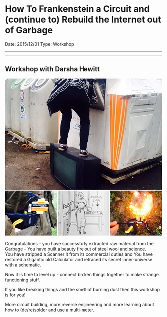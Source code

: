 # How To Frankenstein a Circuit and (continue to) Rebuild the Internet out of Garbage

Date: 2015/12/01
Type: Workshop

---
---

## Workshop with Darsha Hewitt

![](Frankenstein-a-Circuit02.jpg)

Congratulations - you have successfully extracted raw material from the Garbage -  You have built a beauty fire out of steel wool and science.  
You have stripped a Scanner it from its commercial duties and You have restored a Gigantic old Calculator and retraced its secret inner-universe with a schematic.

Now it is time to level up - connect broken things together to make strange functioning stuff.

If you like breaking things and the smell of burning dust then this workshop is for you!

More circuit building, more reverse engineering and more learning about how to (de/re)solder and use a multi-meter.